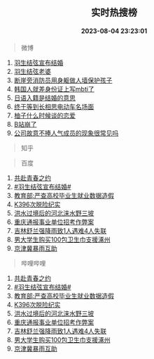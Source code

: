 <div align="center"><h2>实时热搜榜</h2><h4>2023-08-04 23:23:01</h4></div>

> 微博  

1. [羽生结弦宣布结婚](https://s.weibo.com/weibo?q=%23%E7%BE%BD%E7%94%9F%E7%BB%93%E5%BC%A6%E5%AE%A3%E5%B8%83%E7%BB%93%E5%A9%9A%23&t=31&band_rank=1&Refer=top)<br />
2. [羽生结弦老婆](https://s.weibo.com/weibo?q=%23%E7%BE%BD%E7%94%9F%E7%BB%93%E5%BC%A6%E8%80%81%E5%A9%86%23&t=31&band_rank=2&Refer=top)<br />
3. [断崖旁消防员用身躯做人墙保护孩子](https://s.weibo.com/weibo?q=%23%E6%96%AD%E5%B4%96%E6%97%81%E6%B6%88%E9%98%B2%E5%91%98%E7%94%A8%E8%BA%AB%E8%BA%AF%E5%81%9A%E4%BA%BA%E5%A2%99%E4%BF%9D%E6%8A%A4%E5%AD%A9%E5%AD%90%23&t=31&band_rank=3&Refer=top)<br />
4. [韩国人就差身份证上写mbti了](https://s.weibo.com/weibo?q=%E9%9F%A9%E5%9B%BD%E4%BA%BA%E5%B0%B1%E5%B7%AE%E8%BA%AB%E4%BB%BD%E8%AF%81%E4%B8%8A%E5%86%99mbti%E4%BA%86&t=31&band_rank=4&Refer=top)<br />
5. [日语入籍是结婚的意思](https://s.weibo.com/weibo?q=%E6%97%A5%E8%AF%AD%E5%85%A5%E7%B1%8D%E6%98%AF%E7%BB%93%E5%A9%9A%E7%9A%84%E6%84%8F%E6%80%9D&t=31&band_rank=5&Refer=top)<br />
6. [终于等到长相思电动车名场面](https://s.weibo.com/weibo?q=%23%E7%BB%88%E4%BA%8E%E7%AD%89%E5%88%B0%E9%95%BF%E7%9B%B8%E6%80%9D%E7%94%B5%E5%8A%A8%E8%BD%A6%E5%90%8D%E5%9C%BA%E9%9D%A2%23&t=31&band_rank=6&Refer=top)<br />
7. [柚子什么时候谈的恋爱](https://s.weibo.com/weibo?q=%E6%9F%9A%E5%AD%90%E4%BB%80%E4%B9%88%E6%97%B6%E5%80%99%E8%B0%88%E7%9A%84%E6%81%8B%E7%88%B1&t=31&band_rank=7&Refer=top)<br />
8. [B站崩了](https://s.weibo.com/weibo?q=B%E7%AB%99%E5%B4%A9%E4%BA%86&t=31&band_rank=8&Refer=top)<br />
9. [公司故意不捧人气成员的现象很常见吗](https://s.weibo.com/weibo?q=%23%E5%85%AC%E5%8F%B8%E6%95%85%E6%84%8F%E4%B8%8D%E6%8D%A7%E4%BA%BA%E6%B0%94%E6%88%90%E5%91%98%E7%9A%84%E7%8E%B0%E8%B1%A1%E5%BE%88%E5%B8%B8%E8%A7%81%E5%90%97%23&t=31&band_rank=9&Refer=top)<br />

> 知乎  


> 百度  

1. [共赴青春之约](https://www.baidu.com/s?wd=%E5%85%B1%E8%B5%B4%E9%9D%92%E6%98%A5%E4%B9%8B%E7%BA%A6&sa=fyb_news&rsv_dl=fyb_news)<br />
2. [#羽生结弦宣布结婚#](https://www.baidu.com/s?wd=%23%E7%BE%BD%E7%94%9F%E7%BB%93%E5%BC%A6%E5%AE%A3%E5%B8%83%E7%BB%93%E5%A9%9A%23&sa=fyb_news&rsv_dl=fyb_news)<br />
3. [教育部:严查高校毕业生就业数据造假](https://www.baidu.com/s?wd=%E6%95%99%E8%82%B2%E9%83%A8%3A%E4%B8%A5%E6%9F%A5%E9%AB%98%E6%A0%A1%E6%AF%95%E4%B8%9A%E7%94%9F%E5%B0%B1%E4%B8%9A%E6%95%B0%E6%8D%AE%E9%80%A0%E5%81%87&sa=fyb_news&rsv_dl=fyb_news)<br />
4. [K396次脱险纪实](https://www.baidu.com/s?wd=K396%E6%AC%A1%E8%84%B1%E9%99%A9%E7%BA%AA%E5%AE%9E&sa=fyb_news&rsv_dl=fyb_news)<br />
5. [洪水过境后的河北涞水野三坡](https://www.baidu.com/s?wd=%E6%B4%AA%E6%B0%B4%E8%BF%87%E5%A2%83%E5%90%8E%E7%9A%84%E6%B2%B3%E5%8C%97%E6%B6%9E%E6%B0%B4%E9%87%8E%E4%B8%89%E5%9D%A1&sa=fyb_news&rsv_dl=fyb_news)<br />
6. [重庆通报事业单位招考作弊案](https://www.baidu.com/s?wd=%E9%87%8D%E5%BA%86%E9%80%9A%E6%8A%A5%E4%BA%8B%E4%B8%9A%E5%8D%95%E4%BD%8D%E6%8B%9B%E8%80%83%E4%BD%9C%E5%BC%8A%E6%A1%88&sa=fyb_news&rsv_dl=fyb_news)<br />
7. [吉林舒兰强降雨致1人遇难4人失联](https://www.baidu.com/s?wd=%E5%90%89%E6%9E%97%E8%88%92%E5%85%B0%E5%BC%BA%E9%99%8D%E9%9B%A8%E8%87%B41%E4%BA%BA%E9%81%87%E9%9A%BE4%E4%BA%BA%E5%A4%B1%E8%81%94&sa=fyb_news&rsv_dl=fyb_news)<br />
8. [男大学生购买100包卫生巾支援涿州](https://www.baidu.com/s?wd=%E7%94%B7%E5%A4%A7%E5%AD%A6%E7%94%9F%E8%B4%AD%E4%B9%B0100%E5%8C%85%E5%8D%AB%E7%94%9F%E5%B7%BE%E6%94%AF%E6%8F%B4%E6%B6%BF%E5%B7%9E&sa=fyb_news&rsv_dl=fyb_news)<br />
9. [京津冀暴雨互助](https://www.baidu.com/s?wd=%E4%BA%AC%E6%B4%A5%E5%86%80%E6%9A%B4%E9%9B%A8%E4%BA%92%E5%8A%A9&sa=fyb_news&rsv_dl=fyb_news)<br />

> 哔哩哔哩  

1. [共赴青春之约](https://www.baidu.com/s?wd=%E5%85%B1%E8%B5%B4%E9%9D%92%E6%98%A5%E4%B9%8B%E7%BA%A6&sa=fyb_news&rsv_dl=fyb_news)<br />
2. [#羽生结弦宣布结婚#](https://www.baidu.com/s?wd=%23%E7%BE%BD%E7%94%9F%E7%BB%93%E5%BC%A6%E5%AE%A3%E5%B8%83%E7%BB%93%E5%A9%9A%23&sa=fyb_news&rsv_dl=fyb_news)<br />
3. [教育部:严查高校毕业生就业数据造假](https://www.baidu.com/s?wd=%E6%95%99%E8%82%B2%E9%83%A8%3A%E4%B8%A5%E6%9F%A5%E9%AB%98%E6%A0%A1%E6%AF%95%E4%B8%9A%E7%94%9F%E5%B0%B1%E4%B8%9A%E6%95%B0%E6%8D%AE%E9%80%A0%E5%81%87&sa=fyb_news&rsv_dl=fyb_news)<br />
4. [K396次脱险纪实](https://www.baidu.com/s?wd=K396%E6%AC%A1%E8%84%B1%E9%99%A9%E7%BA%AA%E5%AE%9E&sa=fyb_news&rsv_dl=fyb_news)<br />
5. [洪水过境后的河北涞水野三坡](https://www.baidu.com/s?wd=%E6%B4%AA%E6%B0%B4%E8%BF%87%E5%A2%83%E5%90%8E%E7%9A%84%E6%B2%B3%E5%8C%97%E6%B6%9E%E6%B0%B4%E9%87%8E%E4%B8%89%E5%9D%A1&sa=fyb_news&rsv_dl=fyb_news)<br />
6. [重庆通报事业单位招考作弊案](https://www.baidu.com/s?wd=%E9%87%8D%E5%BA%86%E9%80%9A%E6%8A%A5%E4%BA%8B%E4%B8%9A%E5%8D%95%E4%BD%8D%E6%8B%9B%E8%80%83%E4%BD%9C%E5%BC%8A%E6%A1%88&sa=fyb_news&rsv_dl=fyb_news)<br />
7. [吉林舒兰强降雨致1人遇难4人失联](https://www.baidu.com/s?wd=%E5%90%89%E6%9E%97%E8%88%92%E5%85%B0%E5%BC%BA%E9%99%8D%E9%9B%A8%E8%87%B41%E4%BA%BA%E9%81%87%E9%9A%BE4%E4%BA%BA%E5%A4%B1%E8%81%94&sa=fyb_news&rsv_dl=fyb_news)<br />
8. [男大学生购买100包卫生巾支援涿州](https://www.baidu.com/s?wd=%E7%94%B7%E5%A4%A7%E5%AD%A6%E7%94%9F%E8%B4%AD%E4%B9%B0100%E5%8C%85%E5%8D%AB%E7%94%9F%E5%B7%BE%E6%94%AF%E6%8F%B4%E6%B6%BF%E5%B7%9E&sa=fyb_news&rsv_dl=fyb_news)<br />
9. [京津冀暴雨互助](https://www.baidu.com/s?wd=%E4%BA%AC%E6%B4%A5%E5%86%80%E6%9A%B4%E9%9B%A8%E4%BA%92%E5%8A%A9&sa=fyb_news&rsv_dl=fyb_news)<br />

